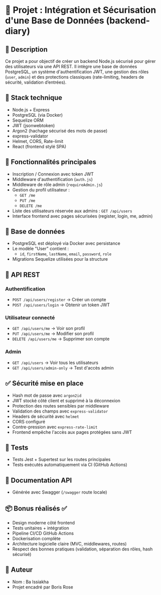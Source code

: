 # 📘 Projet : Intégration et Sécurisation d'une Base de Données (backend-diary)

## 🧩 Description
Ce projet a pour objectif de créer un backend Node.js sécurisé pour gérer des utilisateurs via une API REST. Il intègre une base de données PostgreSQL, un système d'authentification JWT, une gestion des rôles (`user`, `admin`) et des protections classiques (rate-limiting, headers de sécurité, validation d’entrées).

## 🚀 Stack technique
- Node.js + Express
- PostgreSQL (via Docker)
- Sequelize ORM
- JWT (jsonwebtoken)
- Argon2 (hachage sécurisé des mots de passe)
- express-validator
- Helmet, CORS, Rate-limit
- React (frontend stylé SPA)

## 🔐 Fonctionnalités principales
- Inscription / Connexion avec token JWT
- Middleware d'authentification (`auth.js`)
- Middleware de rôle admin (`requireAdmin.js`)
- Gestion du profil utilisateur :
  - `GET /me`
  - `PUT /me`
  - `DELETE /me`
- Liste des utilisateurs réservée aux admins : `GET /api/users`
- Interface frontend avec pages sécurisées (register, login, me, admin)


## 🐘 Base de données
- PostgreSQL est déployé via Docker avec persistance
- Le modèle "User" contient :
  - `id`, `firstName`, `lastName`, `email`, `password`, `role`
- Migrations Sequelize utilisées pour la structure

## 📮 API REST

### Authentification
- `POST /api/users/register` → Créer un compte
- `POST /api/users/login` → Obtenir un token JWT

### Utilisateur connecté
- `GET /api/users/me` → Voir son profil
- `PUT /api/users/me` → Modifier son profil
- `DELETE /api/users/me` → Supprimer son compte

### Admin
- `GET /api/users` → Voir tous les utilisateurs
- `GET /api/users/admin-only` → Test d'accès admin

## ✅ Sécurité mise en place
- Hash mot de passe avec `argon2id`
- JWT stocké côté client et supprimé à la déconnexion
- Protection des routes sensibles par middleware
- Validation des champs avec `express-validator`
- Headers de sécurité avec `helmet`
- CORS configuré
- Contre-pression avec `express-rate-limit`
- Frontend empêche l'accès aux pages protégées sans JWT

## 🧪 Tests
- Tests Jest + Supertest sur les routes principales
- Tests exécutés automatiquement via CI (GitHub Actions)

## 📄 Documentation API
- Générée avec Swagger (`/swagger` route locale)

## 📦 Bonus réalisés ✅
- Design moderne côté frontend
- Tests unitaires + intégration
- Pipeline CI/CD GitHub Actions
- Dockerisation complète
- Architecture logicielle claire (MVC, middlewares, routes)
- Respect des bonnes pratiques (validation, séparation des rôles, hash sécurisé)

## 👤 Auteur
- Nom : Ba Issiakha
- Projet encadré par Boris Rose
